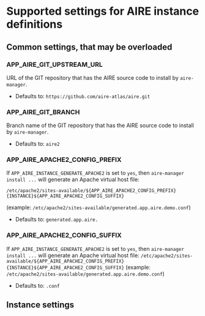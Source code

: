 # Supported settings for AIRE instance definitions

## Common settings, that may be overloaded

### APP_AIRE_GIT_UPSTREAM_URL

URL of the GIT repository that has the AIRE source code to install by
``` aire-manager ```.

* Defaults to: ``` https://github.com/aire-atlas/aire.git ```


### APP_AIRE_GIT_BRANCH

Branch name of the GIT repository that has the AIRE source code to
install by ``` aire-manager ```.

* Defaults to: ``` aire2 ```


### APP_AIRE_APACHE2_CONFIG_PREFIX

If ``` APP_AIRE_INSTANCE_GENERATE_APACHE2 ``` is set to ``` yes ```,
then ``` aire-manager install ... ``` will generate an Apache virtual
host file:
```
/etc/apache2/sites-available/${APP_AIRE_APACHE2_CONFIG_PREFIX}{INSTANCE}${APP_AIRE_APACHE2_CONFIG_SUFFIX}
```
(example: ```/etc/apache2/sites-available/generated.app.aire.demo.conf```)

* Defaults to: ``` generated.app.aire. ```


### APP_AIRE_APACHE2_CONFIG_SUFFIX

If ``` APP_AIRE_INSTANCE_GENERATE_APACHE2 ``` is set to ``` yes ```,
then ``` aire-manager install ... ``` will generate an Apache virtual
host file:
```/etc/apache2/sites-available/${APP_AIRE_APACHE2_CONFIG_PREFIX}{INSTANCE}${APP_AIRE_APACHE2_CONFIG_SUFFIX}```
(example: ```/etc/apache2/sites-available/generated.app.aire.demo.conf```)

* Defaults to: ``` .conf ```


## Instance settings
